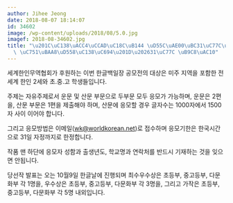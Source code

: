 ```yaml
---
author: Jihee Jeong
date: 2018-08-07 18:14:07
id: 34602
image: /wp-content/uploads/2018/08/5.0.jpg
imagef: 2018-08-34602.jpg
title: "\u201C\uC138\uACC4\uCCAD\uC18C\uB144 \uD55C\uAE00\uBC31\uC77C\uC7A5\uC5D0\
  \ \uC751\uBAA8\uD558\uC138\uC694\u201D\u202631\uC77C \uB9C8\uAC10"
---
```


세계한인무역협회가 후원하는 이번 한글백일장 공모전의 대상은 미주 지역을 포함한 전세계 한인 2세와 초.중.고 학생들입니다.

주제는 자유주제로서 운문 및 산문 부문으로 두부문 모두 응모가 가능하며, 운문은 2편을, 산문 부문은 1편을 제출해야 하며, 산문에 응모할 경우 글자수는 1000자에서 1500자 사이 이어야 합니다.

그리고 응모방법은 이메일(<wk@worldkorean.net>)로 접수하며 응모기한은 한국시간으로 31일 자정까지로 한정합니다.

작품 맨 하단에 응모자 성함과 출생년도, 학교명과 연락처를 반드시 기재하는 것을 잊으면 안됩니다.

당선작 발표는 오는 10월9일 한글날에 진행되며 최수우수상은 초등부, 중고등부, 다문화부 각 1명을, 우수상은 초등부, 중고등부, 다문화부 각 3명을, 그리고 가작은 초등부, 중고등부, 다문화부 각 5명 내외입니다.